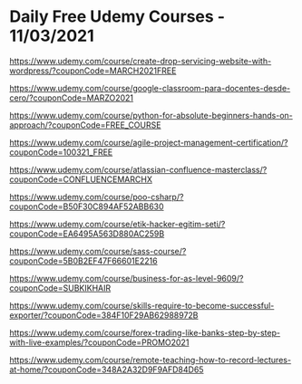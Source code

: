 # Daily Free Udemy Courses - 11/03/2021

https://www.udemy.com/course/create-drop-servicing-website-with-wordpress/?couponCode=MARCH2021FREE
https://www.udemy.com/course/google-classroom-para-docentes-desde-cero/?couponCode=MARZO2021
https://www.udemy.com/course/python-for-absolute-beginners-hands-on-approach/?couponCode=FREE_COURSE
https://www.udemy.com/course/agile-project-management-certification/?couponCode=100321_FREE
https://www.udemy.com/course/atlassian-confluence-masterclass/?couponCode=CONFLUENCEMARCHX
https://www.udemy.com/course/poo-csharp/?couponCode=B50F30C894AF52ABB630
https://www.udemy.com/course/etik-hacker-egitim-seti/?couponCode=EA6495A563D880AC259B
https://www.udemy.com/course/sass-course/?couponCode=5B0B2EF47F66601E2216
https://www.udemy.com/course/business-for-as-level-9609/?couponCode=SUBKIKHAIR
https://www.udemy.com/course/skills-require-to-become-successful-exporter/?couponCode=384F10F29AB62988972B
https://www.udemy.com/course/forex-trading-like-banks-step-by-step-with-live-examples/?couponCode=PROMO2021
https://www.udemy.com/course/remote-teaching-how-to-record-lectures-at-home/?couponCode=348A2A32D9F9AFD84D65

